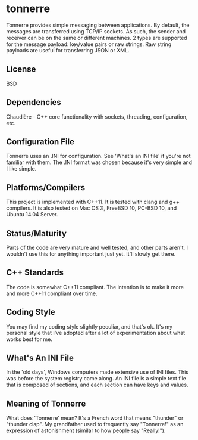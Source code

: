 tonnerre
========

Tonnerre provides simple messaging between applications. By default, the
messages are transferred using TCP/IP sockets. As such, the sender and
receiver can be on the same or different machines. 2 types are supported
for the message payload: key/value pairs or raw strings. Raw string payloads
are useful for transferring JSON or XML.

License
-------
BSD

Dependencies
------------
Chaudière - C++ core functionality with sockets, threading, configuration, etc.

Configuration File
------------------
Tonnerre uses an .INI for configuration. See 'What's an INI file'
if you're not familiar with them. The .INI format was chosen
because it's very simple and I like simple.

Platforms/Compilers
-------------------
This project is implemented with C++11. It is tested with clang and
g++ compilers. It is also tested on Mac OS X, FreeBSD 10, PC-BSD 10,
and Ubuntu 14.04 Server.

Status/Maturity
---------------
Parts of the code are very mature and well tested, and other parts
aren't. I wouldn't use this for anything important just yet. It'll
slowly get there.

C++ Standards
-------------
The code is somewhat C++11 compliant. The intention is to make it more
and more C++11 compliant over time.

Coding Style
------------
You may find my coding style slightly peculiar, and that's ok. It's
my personal style that I've adopted after a lot of experimentation
about what works best for me.

What's An INI File
------------------
In the 'old days', Windows computers made extensive use of INI files.
This was before the system registry came along. An INI file is a
simple text file that is composed of sections, and each section
can have keys and values.

Meaning of Tonnerre
-------------------
What does 'Tonnerre' mean?  It's a French word that means "thunder" or
"thunder clap". My grandfather used to frequently say "Tonnerre!" as
an expression of astonishment (similar to how people say "Really!").

